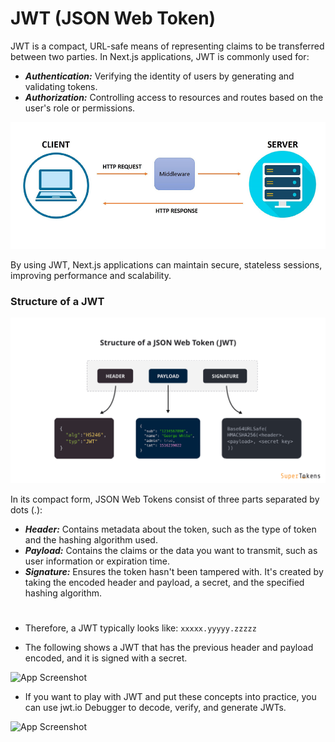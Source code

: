 # JWT (JSON Web Token)

JWT is a compact, URL-safe means of representing claims to be transferred between two parties. In Next.js applications, JWT is commonly used for:

- ***Authentication:*** Verifying the identity of users by generating and validating tokens.
- ***Authorization:*** Controlling access to resources and routes based on the user's role or permissions.

![App Screenshot](/step21_auth/04_jwt/public/jwt.png)

By using JWT, Next.js applications can maintain secure, stateless sessions, improving performance and scalability.

### Structure of a JWT

![App Screenshot](/step21_auth/04_jwt/public/jwt-structure.png)

In its compact form, JSON Web Tokens consist of three parts separated by dots (.):

- ***Header:*** Contains metadata about the token, such as the type of token and the hashing algorithm used.
- ***Payload:*** Contains the claims or the data you want to transmit, such as user information or expiration time.
- ***Signature:*** Ensures the token hasn't been tampered with. It's created by taking the encoded header and payload, a secret, and the specified hashing algorithm.

#
- Therefore, a JWT typically looks like: `xxxxx.yyyyy.zzzzz`

- The following shows a JWT that has the previous header and payload encoded, and it is signed with a secret.

![App Screenshot](https://cdn.auth0.com/content/jwt/encoded-jwt3.png)

- If you want to play with JWT and put these concepts into practice, you can use jwt.io Debugger to decode, verify, and generate JWTs.

![App Screenshot](https://cdn.auth0.com/website/jwt/introduction/debugger.png)
